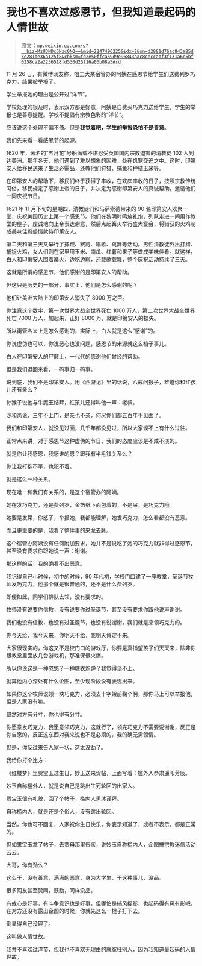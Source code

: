 # 我也不喜欢过感恩节，但我知道最起码的人情世故

> 原文：[`mp.weixin.qq.com/s?__biz=MzU3NDc5Nzc0NQ==&mid=2247496225&idx=2&sn=d2881d76ac843a85d3e281be36a125f8&chksm=fd2e50ffca59d9e96843aac8ceccabf3f131a6c5bf0258ca2a2236518fd530d25f16a06b08a5#rd`](http://mp.weixin.qq.com/s?__biz=MzU3NDc5Nzc0NQ==&mid=2247496225&idx=2&sn=d2881d76ac843a85d3e281be36a125f8&chksm=fd2e50ffca59d9e96843aac8ceccabf3f131a6c5bf0258ca2a2236518fd530d25f16a06b08a5#rd)

11 月 26 日，有微博网友称，哈工大某宿管办的阿姨在感恩节给学生们送费列罗巧克力，结果被举报了。

学生举报她的理由是公开过“洋节”。

学校处理的很及时，表示双方都是好意，阿姨是自费买巧克力送给学生，学生的举报也是善意提醒。学校不提倡有宗教色彩的“洋节”。

应该说这个处理不偏不倚。但是**我觉着吧，学生的举报恐怕不是善意**。

我们先来看一看感恩节的起源。 

1620 年，著名的“五月花”号船满载不堪忍受英国国内宗教迫害的清教徒 102 人到达美洲。那年冬天，他们遇到了难以想象的困难，处在饥寒交迫之中。这时，印第安人给移民送来了生活必需品，还教他们狩猎、捕鱼和种植玉米等。

在印第安人的帮助下，移民们终于获得了丰收，在欢庆丰收的日子，按照宗教传统习俗，移民规定了感谢上帝的日子，并决定为感谢印第安人的真诚帮助，邀请他们一同庆祝节日。

1621 年 11 月下旬的星期四，清教徒们和马萨索德带来的 90 名印第安人欢聚一堂，庆祝美国历史上第一个感恩节。他们在黎明时鸣放礼炮，列队走进一间用作教堂的屋子，虔诚地向上帝表达谢意，然后点起篝火举行盛大宴会，将猎获的火鸡制成美味佳肴盛情款待印第安人。

第二天和第三天又举行了摔跤、赛跑、唱歌、跳舞等活动。男性清教徒外出打猎、捕捉火鸡，女人们则在家里用玉米、南瓜、红薯和果子等做成美味佳肴。就这样，白人和印第安人围着篝火，边吃边聊，还载歌载舞，整个庆祝活动持续了三天。

这就是所谓的感恩节，他们感谢的是印第安人的帮助。

但这只是历史的一部分，事实上，他们是怎么感谢的呢？ 

他们让美洲大陆上的印第安人消失了 8000 万之巨。 

你注意这个数字，第一次世界大战全世界死亡 1000 万人，第二次世界大战全世界死亡 7000 万人，加起来，正好 8000 万，就是印第安人的损失。 

所以甭管名义上是怎么感谢的，实际上，白人就是这么“感谢”的。

你说虚伪也可以，你说恶心也没问题，感恩节的来源就这么档子事儿。 

白人在印第安人的尸骸上，一代代的感谢他们曾经的帮助。 

但是我们退回来看，一码事归一码事。 

说到底，我们不是印第安人。用《西游记》里的话说，八戒问猴子，难道你和红孩儿还有亲么？

孙猴子说他与牛魔王结拜，红孩儿还得叫他一声：老叔。

沙和尚说，三年不上门，是亲也不亲，何况你们都五百年不见面了。 

我们和印第安人，就没见过面，几千年都没见过，所以大家谈不上有什么过往。 

正常点来讲，对于感恩节这种虚伪的节日，我们的态度应该是不咸不淡的。 

就是你让我感恩，我感谁的恩？跟我有半毛钱关系么？ 

你让我打抱不平，也犯不着。 

就是这么一种关系。

现在唯一和我们有关系的，是这个宿管办的阿姨。

她在发巧克力，还是费列罗，金箔纸下面包着的，不是屎，是巧克力哦。 

她要是发屎，你怒了，举报她，我都能理解，她发巧克力，怎么看都没有恶意。 

而且更重要的是，我看了整件事的来龙去脉。

这个宿管办阿姨没有任何附加要求，她并不是说吃了她的巧克力就非得过感恩节，甚至没有要求你跟她说一声：谢谢。

那这样的话，我的确看不出恶意。 

我记得自己小时候，初中的时候，90 年代初，学校门口建了一座教堂，圣诞节牧师发巧克力，他那个就是很普通的，还不是什么费列罗。 

即便如此，同学们排队去领，没有要求的。

牧师没有说要你信教，没有说要你过圣诞节，甚至没有要求你跟他说声谢谢。

我们也没有信教，也没有过圣诞节，也没有说谢谢，我们就是来领巧克力的。 

你今天给，我今天来，你明天不给，我明天肯定不来。

大家很现实的，你这又不是校门口的游戏厅，你要是真指望孩子们天天来，除非你跟教堂里面放几台游戏机，那准保很火爆。

所以你说这是一种忽悠？一种糖衣炮弹？我觉得谈不上。 

就算他内心深处有什么企图，至少现阶段没有表现出来。 

如果你这个牧师说领一块巧克力，必须去十字架前鞠个躬，那你马上可以举报他，但是人家没有嘛。

既然对方有分寸，你也得有分寸。

你愿意发巧克力，我愿意领巧克力，这就行了，领完巧克力不需要说谢谢，反正是你自愿的，反正这东西对我来说也不是必须的，我的确无需领情。 

但是，你反过来告人家一状，这太没劲了。

我给你打个比方：

《红楼梦》里贾宝玉过生日，妙玉送来贺帖，上面写着：槛外人恭肃遥叩芳辰。

妙玉自称槛外人，就是说自己是跳出生死轮回的出家人。

贾宝玉很有礼貌，回了个帖子，槛内人熏沐谨拜。

自称槛内人，就是还是个俗人，没有跳出轮回。

当然，你也可不回复，人家祝你生日快乐，你表示知道了，或者不表示，都是正常的。

但如果宝玉拿了帖子，去贾母那里告状，说妙玉自称槛内人，企图搞宗教迷信活动云云。

大哥，你有劲么？

这么干，没有善意，满满的恶意，身为大学生，干这种事儿，没品。

很多网友甚至赞同，鼓励，同样没品。 

有戒心是好事，有斗争意识也是好事，但哪怕是捕风捉影，也起码得有风有影吧，在对方还没有露出企图的时候，你就先这么一棍子打下去。 

倒显得自己没理了。

这叫做人情世故。 

我并不喜欢过洋节，但我也不喜欢无理由的就冤枉别人，因为我知道最起码的人情世故。